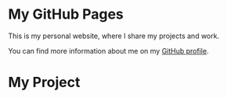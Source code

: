 <!DOCTYPE html>
<html lang="en">
<head>
  <meta charset="utf-8">
  <meta name="viewport" content="width=device-width, initial-scale=1">
<title>My GitHub Pages</title>
</head>
<body>
  <h1>My GitHub Pages</h1>
  <p>This is my personal website, where I share my projects and work.</p>
  <p>You can find more information about me on my <a href="https://github.com/username">GitHub profile</a>.</p>
</body>
</html>
<!DOCTYPE html>
<html lang="en">
<head>
    <meta charset='utf-8'>
    <meta name='viewport' content='width=device-width,initial-scale=1'>
    <title>Svelte app</title>
</head>

<body>

<h1>My Project</h1>

</body>
</html>
